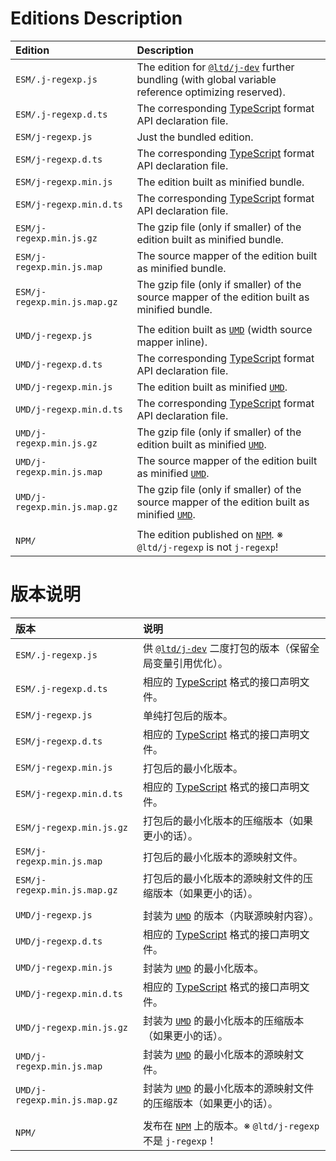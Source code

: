 ﻿
Editions Description
====================

| Edition                      | Description                                                                                                    |
|:-----------------------------|:---------------------------------------------------------------------------------------------------------------|
| `ESM/.j-regexp.js`           | The edition for [`@ltd/j-dev`][jDev-en] further bundling (with global variable reference optimizing reserved). |
| `ESM/.j-regexp.d.ts`         | The corresponding [TypeScript][TS-en] format API declaration file.                                             |
| `ESM/j-regexp.js`            | Just the bundled edition.                                                                                      |
| `ESM/j-regexp.d.ts`          | The corresponding [TypeScript][TS-en] format API declaration file.                                             |
| `ESM/j-regexp.min.js`        | The edition built as minified bundle.                                                                          |
| `ESM/j-regexp.min.d.ts`      | The corresponding [TypeScript][TS-en] format API declaration file.                                             |
| `ESM/j-regexp.min.js.gz`     | The gzip file (only if smaller) of the edition built as minified bundle.                                       |
| `ESM/j-regexp.min.js.map`    | The source mapper of the edition built as minified bundle.                                                     |
| `ESM/j-regexp.min.js.map.gz` | The gzip file (only if smaller) of the source mapper of the edition built as minified bundle.                  |
|                              |                                                                                                                |
| `UMD/j-regexp.js`            | The edition built as [`UMD`][UMD-en] (width source mapper inline).                                             |
| `UMD/j-regexp.d.ts`          | The corresponding [TypeScript][TS-en] format API declaration file.                                             |
| `UMD/j-regexp.min.js`        | The edition built as minified [`UMD`][UMD-en].                                                                 |
| `UMD/j-regexp.min.d.ts`      | The corresponding [TypeScript][TS-en] format API declaration file.                                             |
| `UMD/j-regexp.min.js.gz`     | The gzip file (only if smaller) of the edition built as minified [`UMD`][UMD-en].                              |
| `UMD/j-regexp.min.js.map`    | The source mapper of the edition built as minified [`UMD`][UMD-en].                                            |
| `UMD/j-regexp.min.js.map.gz` | The gzip file (only if smaller) of the source mapper of the edition built as minified [`UMD`][UMD-en].         |
|                              |                                                                                                                |
| `NPM/`                       | The edition published on [`NPM`][NPM-en]. ※ `@ltd/j-regexp` is not `j-regexp`!                                |

[jDev-en]: https://www.npmjs.com/package/@ltd/j-dev
[UMD-en]: https://github.com/umdjs/umd "Universal Module Definition"
[NPM-en]: https://www.npmjs.com/package/@ltd/j-regexp "Node Package Manager"
[TS-en]: https://www.typescriptlang.org/ "TypeScript"

版本说明
========

| 版本                         | 说明                                                                                                           |
|:-----------------------------|:---------------------------------------------------------------------------------------------------------------|
| `ESM/.j-regexp.js`           | 供 [`@ltd/j-dev`][jDev-zhs] 二度打包的版本（保留全局变量引用优化）。                                           |
| `ESM/.j-regexp.d.ts`         | 相应的 [TypeScript][TS-zhs] 格式的接口声明文件。                                                               |
| `ESM/j-regexp.js`            | 单纯打包后的版本。                                                                                             |
| `ESM/j-regexp.d.ts`          | 相应的 [TypeScript][TS-zhs] 格式的接口声明文件。                                                               |
| `ESM/j-regexp.min.js`        | 打包后的最小化版本。                                                                                           |
| `ESM/j-regexp.min.d.ts`      | 相应的 [TypeScript][TS-zhs] 格式的接口声明文件。                                                               |
| `ESM/j-regexp.min.js.gz`     | 打包后的最小化版本的压缩版本（如果更小的话）。                                                                 |
| `ESM/j-regexp.min.js.map`    | 打包后的最小化版本的源映射文件。                                                                               |
| `ESM/j-regexp.min.js.map.gz` | 打包后的最小化版本的源映射文件的压缩版本（如果更小的话）。                                                     |
|                              |                                                                                                                |
| `UMD/j-regexp.js`            | 封装为 [`UMD`][UMD-zhs] 的版本（内联源映射内容）。                                                             |
| `UMD/j-regexp.d.ts`          | 相应的 [TypeScript][TS-zhs] 格式的接口声明文件。                                                               |
| `UMD/j-regexp.min.js`        | 封装为 [`UMD`][UMD-zhs] 的最小化版本。                                                                         |
| `UMD/j-regexp.min.d.ts`      | 相应的 [TypeScript][TS-zhs] 格式的接口声明文件。                                                               |
| `UMD/j-regexp.min.js.gz`     | 封装为 [`UMD`][UMD-zhs] 的最小化版本的压缩版本（如果更小的话）。                                               |
| `UMD/j-regexp.min.js.map`    | 封装为 [`UMD`][UMD-zhs] 的最小化版本的源映射文件。                                                             |
| `UMD/j-regexp.min.js.map.gz` | 封装为 [`UMD`][UMD-zhs] 的最小化版本的源映射文件的压缩版本（如果更小的话）。                                   |
|                              |                                                                                                                |
| `NPM/`                       | 发布在 [`NPM`][NPM-zhs] 上的版本。※ `@ltd/j-regexp` 不是 `j-regexp`！                                         |

[jDev-zhs]: https://www.npmjs.com/package/@ltd/j-dev
[UMD-zhs]: https://github.com/umdjs/umd "通用模块定义"
[NPM-zhs]: https://www.npmjs.com/package/@ltd/j-regexp "Node 包管理器"
[TS-zhs]: https://www.typescriptlang.org/ "TypeScript"
